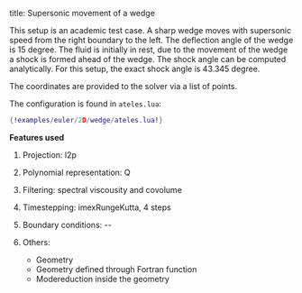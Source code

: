 title: Supersonic movement of a wedge

This setup is an academic test case. A sharp wedge moves with
supersonic speed from the right boundary to the left. The deflection
angle of the wedge is 15 degree. The fluid is initially in rest, due 
to the movement of the wedge a shock is formed ahead of the wedge. The
shock angle can be computed analytically. For this setup, the exact shock
angle is 43.345 degree. 

The coordinates are provided to the solver via a list of points. 

The configuration is found in `ateles.lua`:

```lua
{!examples/euler/2D/wedge/ateles.lua!}
```

**Features used**

1. Projection: l2p

2. Polynomial representation: Q

3. Filtering: spectral viscousity and covolume

4. Timestepping: imexRungeKutta, 4 steps

5. Boundary conditions: --

6. Others:
   - Geometry 
   - Geometry defined through Fortran function
   - Modereduction inside the geometry
